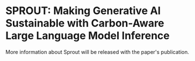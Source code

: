 # SPROUT: Making Generative AI Sustainable with Carbon-Aware Large Language Model Inference

More information about Sprout will be released with the paper's publication.
